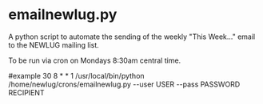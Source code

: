 emailnewlug.py
============

A python script to automate the sending of the weekly "This Week..." email 
to the NEWLUG mailing list.

To be run via cron on Mondays 8:30am central time.

#example
30 8 * * 1 /usr/local/bin/python /home/newlug/crons/emailnewlug.py --user USER --pass PASSWORD RECIPIENT
